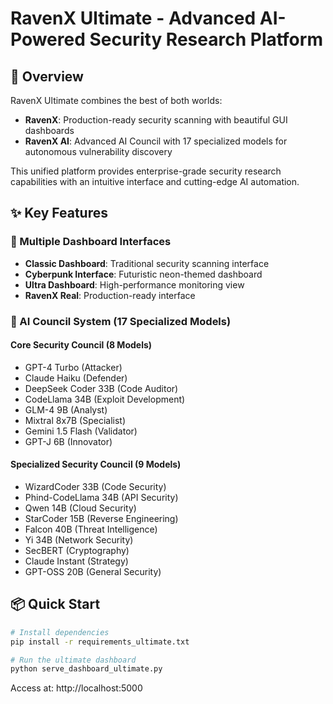 # RavenX Ultimate - Advanced AI-Powered Security Research Platform

## 🚀 Overview

RavenX Ultimate combines the best of both worlds:
- **RavenX**: Production-ready security scanning with beautiful GUI dashboards
- **RavenX AI**: Advanced AI Council with 17 specialized models for autonomous vulnerability discovery

This unified platform provides enterprise-grade security research capabilities with an intuitive interface and cutting-edge AI automation.

## ✨ Key Features

### 🎨 Multiple Dashboard Interfaces
- **Classic Dashboard**: Traditional security scanning interface
- **Cyberpunk Interface**: Futuristic neon-themed dashboard
- **Ultra Dashboard**: High-performance monitoring view
- **RavenX Real**: Production-ready interface

### 🤖 AI Council System (17 Specialized Models)
#### Core Security Council (8 Models)
- GPT-4 Turbo (Attacker)
- Claude Haiku (Defender)
- DeepSeek Coder 33B (Code Auditor)
- CodeLlama 34B (Exploit Development)
- GLM-4 9B (Analyst)
- Mixtral 8x7B (Specialist)
- Gemini 1.5 Flash (Validator)
- GPT-J 6B (Innovator)

#### Specialized Security Council (9 Models)
- WizardCoder 33B (Code Security)
- Phind-CodeLlama 34B (API Security)
- Qwen 14B (Cloud Security)
- StarCoder 15B (Reverse Engineering)
- Falcon 40B (Threat Intelligence)
- Yi 34B (Network Security)
- SecBERT (Cryptography)
- Claude Instant (Strategy)
- GPT-OSS 20B (General Security)

## 📦 Quick Start

```bash
# Install dependencies
pip install -r requirements_ultimate.txt

# Run the ultimate dashboard
python serve_dashboard_ultimate.py
```

Access at: http://localhost:5000
